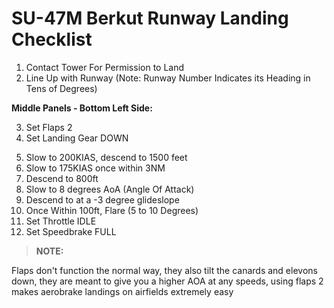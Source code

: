 # SU-47M Berkut Runway Landing Checklist

1. Contact Tower For Permission to Land
2. Line Up with Runway (Note: Runway Number Indicates its Heading in Tens of Degrees)

**Middle Panels - Bottom Left Side:**

3. Set Flaps 2
4. Set Landing Gear DOWN

>

5. Slow to 200KIAS, descend to 1500 feet
6. Slow to 175KIAS once within 3NM
7. Descend to 800ft
8. Slow to 8 degrees AoA (Angle Of Attack)
9. Descend to at a -3 degree glideslope
10. Once Within 100ft, Flare (5 to 10 Degrees)
11. Set Throttle IDLE
12. Set Speedbrake FULL

> **NOTE:**

<div class="border-s-4 border-green-500 ps-4 mb-5">
    Flaps don't function the normal way, they also tilt the canards and elevons down, they are meant to give you a higher AOA at any speeds, using flaps 2 makes aerobrake landings on airfields extremely easy
</div>
